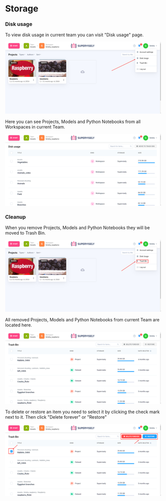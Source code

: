 # Storage

### Disk usage

To view disk usage in current team you can visit "Disk usage" page.

![](disk-usage-menu.png)

Here you can see Projects, Models and Python Notebooks from all Workspaces in current Team.

![](disk-usage.png)

### Cleanup

When you remove Projects, Models and Python Notebooks they will be moved to Trash Bin.

![](trash-bin-menu.png)

All removed Projects, Models and Python Notebooks from current Team are located here. 

![](trash-bin.png)

To delete or restore an item you need to select it by clicking the check mark next to it. Then click "Delete forever" or "Restore"

![](trash-bin-restore.png)
